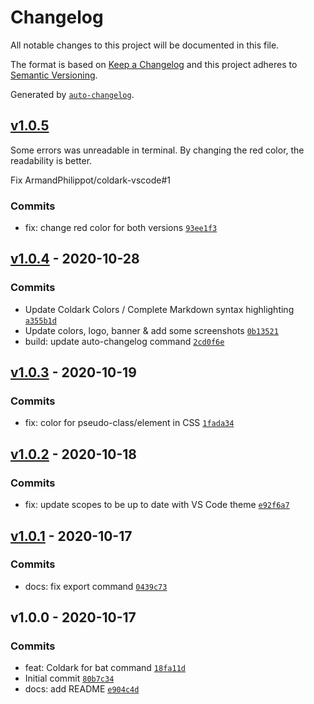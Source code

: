 # Changelog

All notable changes to this project will be documented in this file.

The format is based on [Keep a Changelog](https://keepachangelog.com/en/1.0.0/)
and this project adheres to [Semantic Versioning](https://semver.org/spec/v2.0.0.html).

Generated by [`auto-changelog`](https://github.com/CookPete/auto-changelog).

## [v1.0.5](https://github.com/ArmandPhilippot/coldark-bat/compare/v1.0.4...v1.0.5)

Some errors was unreadable in terminal. By changing the red color, the
readability is better.

Fix ArmandPhilippot/coldark-vscode#1

### Commits

- fix: change red color for both versions [`93ee1f3`](https://github.com/ArmandPhilippot/coldark-bat/commit/93ee1f3fb5e08ecf66baee03dd3900c0abcdc1e9)

## [v1.0.4](https://github.com/ArmandPhilippot/coldark-bat/compare/v1.0.3...v1.0.4) - 2020-10-28

### Commits

- Update Coldark Colors / Complete Markdown syntax highlighting [`a355b1d`](https://github.com/ArmandPhilippot/coldark-bat/commit/a355b1d75611d12d322dd47f2ea7799b663a7738)
- Update colors, logo, banner & add some screenshots [`0b13521`](https://github.com/ArmandPhilippot/coldark-bat/commit/0b13521b6018c04d00304121bcf47fe04fa266ee)
- build: update auto-changelog command [`2cd0f6e`](https://github.com/ArmandPhilippot/coldark-bat/commit/2cd0f6ea22280c892b564348aab72a45f7b28223)

## [v1.0.3](https://github.com/ArmandPhilippot/coldark-bat/compare/v1.0.2...v1.0.3) - 2020-10-19

### Commits

- fix: color for pseudo-class/element in CSS [`1fada34`](https://github.com/ArmandPhilippot/coldark-bat/commit/1fada3494ae545fd186b1cb6c7d98c5860bcbcfe)

## [v1.0.2](https://github.com/ArmandPhilippot/coldark-bat/compare/v1.0.1...v1.0.2) - 2020-10-18

### Commits

- fix: update scopes to be up to date with VS Code theme [`e92f6a7`](https://github.com/ArmandPhilippot/coldark-bat/commit/e92f6a7d7832d269cdec0754a198a589a4567a00)

## [v1.0.1](https://github.com/ArmandPhilippot/coldark-bat/compare/v1.0.0...v1.0.1) - 2020-10-17

### Commits

- docs: fix export command [`0439c73`](https://github.com/ArmandPhilippot/coldark-bat/commit/0439c73d4af9c6a3254467dc7c6a758796f78267)

## v1.0.0 - 2020-10-17

### Commits

- feat: Coldark for bat command [`18fa11d`](https://github.com/ArmandPhilippot/coldark-bat/commit/18fa11d259bd4c1b5d3278b1ef91dbf8a13e5ee1)
- Initial commit [`80b7c34`](https://github.com/ArmandPhilippot/coldark-bat/commit/80b7c34079e11ae69fdd94d5839305fedd9fe847)
- docs: add README [`e904c4d`](https://github.com/ArmandPhilippot/coldark-bat/commit/e904c4d78e3ff7653b25a6215441ad643408aedf)
